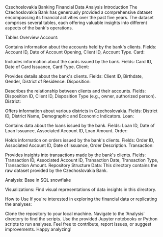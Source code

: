 Czechoslovakia Banking Financial Data Analysis
Introduction
The Czechoslovakia Bank has generously provided a comprehensive dataset encompassing its financial activities over the past five years. The dataset comprises several tables, each offering valuable insights into different aspects of the bank's operations.

Tables Overview
Account:

Contains information about the accounts held by the bank's clients.
Fields: Account ID, Date of Account Opening, Client ID, Account Type.
Card:

Includes information about the cards issued by the bank.
Fields: Card ID, Date of Card Issuance, Card Type.
Client:

Provides details about the bank's clients.
Fields: Client ID, Birthdate, Gender, District of Residence.
Disposition:

Describes the relationship between clients and their accounts.
Fields: Disposition ID, Client ID, Disposition Type (e.g., owner, authorized person).
District:

Offers information about various districts in Czechoslovakia.
Fields: District ID, District Name, Demographic and Economic Indicators.
Loan:

Contains data about the loans issued by the bank.
Fields: Loan ID, Date of Loan Issuance, Associated Account ID, Loan Amount.
Order:

Holds information on orders issued by the bank's clients.
Fields: Order ID, Associated Account ID, Date of Issuance, Order Description.
Transaction:

Provides insights into transactions made by the bank's clients.
Fields: Transaction ID, Associated Account ID, Transaction Date, Transaction Type, Transaction Amount.
Repository Structure
Data: This directory contains the raw dataset provided by the Czechoslovakia Bank.

Analysis: Base in SQL snowflake 

Visualizations: Find visual representations of data insights in this directory.

How to Use
If you're interested in exploring the financial data or replicating the analyses:

Clone the repository to your local machine.
Navigate to the 'Analysis' directory to find the scripts.
Use the provided Jupyter notebooks or Python scripts to run analyses.
Feel free to contribute, report issues, or suggest improvements. Happy analyzing!

